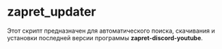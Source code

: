 # zapret_updater
Этот скрипт предназначен для автоматического поиска, скачивания и установки последней версии программы **zapret-discord-youtube**.
